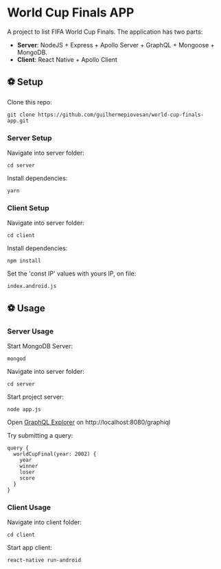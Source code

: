 # World Cup Finals APP

A project to list FIFA World Cup Finals.
The application has two parts:
* **Server**: NodeJS + Express + Apollo Server + GraphQL + Mongoose + MongoDB.
* **Client**: React Native + Apollo Client

## :soccer: Setup

Clone this repo:
```
git clone https://github.com/guilhermepiovesan/world-cup-finals-app.git
```

### Server Setup
Navigate into server folder:
```
cd server
```

Install dependencies:
```
yarn
```

### Client Setup
Navigate into server folder:
```
cd client
```

Install dependencies:
```
npm install
```

Set the 'const IP' values with yours IP, on file:
```
index.android.js
```

## :soccer: Usage

### Server Usage

Start MongoDB Server:
```
mongod
```

Navigate into server folder:
```
cd server
```

Start project server:
```
node app.js
```

Open [GraphQL Explorer](http://localhost:8080/graphiql) on http://localhost:8080/graphiql

Try submitting a query:
```
query {
  worldCupFinal(year: 2002) {
    year
    winner
    loser
    score
  }
}
```

### Client Usage

Navigate into client folder:
```
cd client
```

Start app client:
```
react-native run-android
```
